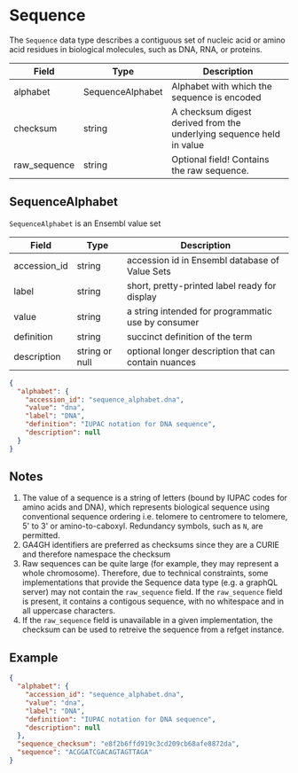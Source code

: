 # Sequence
The `Sequence` data type describes a contiguous set of nucleic acid or amino acid residues in biological molecules, such as DNA, RNA, or proteins.

| Field        | Type              | Description |
|--------------|-------------------|-------------|
| alphabet     | SequenceAlphabet  | Alphabet with which the sequence is encoded
| checksum     | string            | A checksum digest derived from the underlying sequence held in value
| raw_sequence | string            | Optional field! Contains the raw sequence.


## SequenceAlphabet
`SequenceAlphabet` is an Ensembl value set

| Field       | Type           | Description |
|-------------|----------------|-------------|
| accession_id| string         | accession id in Ensembl database of Value Sets
| label       | string         | short, pretty-printed label ready for display
| value       | string         | a string intended for programmatic use by consumer 
| definition  | string         | succinct definition of the term
| description | string or null | optional longer description that can contain nuances

```json
{
  "alphabet": {
    "accession_id": "sequence_alphabet.dna",
    "value": "dna",
    "label": "DNA",
    "definition": "IUPAC notation for DNA sequence",
    "description": null
  }
}
```

## Notes

1. The value of a sequence is a string of letters (bound by IUPAC codes for amino acids and DNA), which represents biological sequence using conventional sequence ordering i.e. telomere to centromere to telomere, 5' to 3' or amino-to-caboxyl. Redundancy symbols, such as `N`, are permitted. 
2. GA4GH identifiers are preferred as checksums since they are a CURIE and therefore namespace the checksum
3. Raw sequences can be quite large (for example, they may represent a whole chromosome). Therefore, due to technical constraints, some implementations that provide the Sequence data type (e.g. a graphQL server) may not contain the `raw_sequence` field. If the `raw_sequence` field is present, it contains a contigous sequence, with no whitespace and in all uppercase characters.
4. If the `raw_sequence` field is unavailable in a given implementation, the checksum can be used to retreive the sequence from a refget instance.

## Example

```json
{
  "alphabet": {
    "accession_id": "sequence_alphabet.dna",
    "value": "dna",
    "label": "DNA",
    "definition": "IUPAC notation for DNA sequence",
    "description": null
  },
  "sequence_checksum": "e8f2b6ffd919c3cd209cb68afe8872da",
  "sequence": "ACGGATCGACAGTAGTTAGA"
}
```
